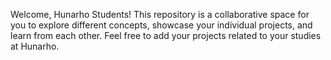 Welcome, Hunarho Students! This repository is a collaborative space for you to explore different concepts, showcase your individual projects, and learn from each other. Feel free to add your projects related to your studies at Hunarho.

